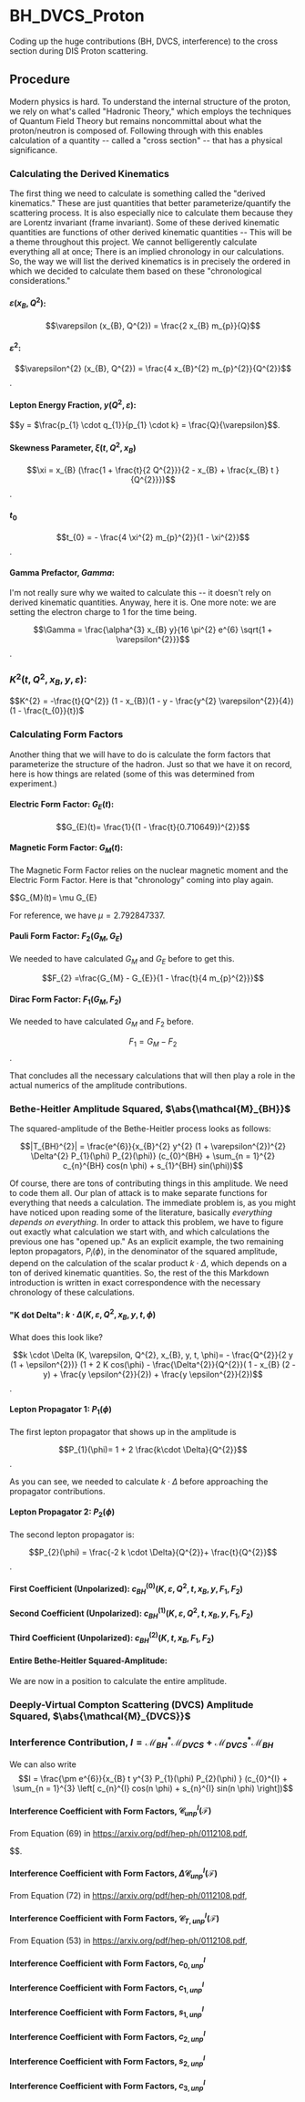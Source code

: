 # BH_DVCS_Proton
Coding up the huge contributions (BH, DVCS, interference) to the cross section during DIS Proton scattering.

## Procedure

Modern physics is hard. To understand the internal structure of the proton, we rely on what's called "Hadronic Theory," which employs the techniques of Quantum Field Theory but remains noncommittal about what the proton/neutron is composed of. Following through with this enables calculation of a quantity -- called a "cross section" -- that has a physical significance.

### Calculating the Derived Kinematics

The first thing we need to calculate is something called the "derived kinematics." These are just quantities that better parameterize/quantify the scattering process. It is also especially nice to calculate them because they are Lorentz invariant (frame invariant). Some of these derived kinematic quantities are functions of other derived kinematic quantities -- This will be a theme throughout this project. We cannot belligerently calculate everything all at once; There is an implied chronology in our calculations. So, the way we will list the derived kinematics is in precisely the ordered in which we decided to calculate them based on these "chronological considerations."

#### $\varepsilon (x_{B}, Q^{2})$:

$$\varepsilon (x_{B}, Q^{2}) = \frac{2 x_{B} m_{p}}{Q}$$

#### $\varepsilon^{2}$:

$$\varepsilon^{2} (x_{B}, Q^{2}) = \frac{4 x_{B}^{2} m_{p}^{2}}{Q^{2}}$$.

#### Lepton Energy Fraction, $y (Q^{2}, \varepsilon)$:

$$y = $\frac{p_{1} \cdot q_{1}}{p_{1} \cdot k} = \frac{Q}{\varepsilon}$$.

#### Skewness Parameter, $\xi (t, Q^{2}, x_{B})$

$$\xi = x_{B} (\frac{1 + \frac{t}{2 Q^{2}}}{2 - x_{B} + \frac{x_{B} t }{Q^{2}}})$$.

#### $t_{0}$

$$t_{0} = - \frac{4 \xi^{2} m_{p}^{2}}{1 - \xi^{2}}$$.

#### Gamma Prefactor, $Gamma$: 

I'm not really sure why we waited to calculate this -- it doesn't rely on derived kinematic quantities. Anyway, here it is. One more note: we are setting the electron charge to 1 for the time being.

$$\Gamma = \frac{\alpha^{3} x_{B} y}{16 \pi^{2} e^{6} \sqrt{1 + \varepsilon^{2}}}$$.

### $K^{2}(t, Q^{2}, x_{B}, y, \varepsilon)$:

$$K^{2} = -\frac{t}{Q^{2}} (1 - x_{B})(1 - y - \frac{y^{2} \varepsilon^{2}}{4})(1 - \frac{t_{0}}{t})$

### Calculating Form Factors

Another thing that we will have to do is calculate the form factors that parameterize the structure of the hadron. Just so that we have it on record, here is how things are related (some of this was determined from experiment.)

#### Electric Form Factor: $G_{E}(t)$:

$$G_{E}(t)= \frac{1}{(1 - \frac{t}{0.710649})^{2}}$$

#### Magnetic Form Factor: $G_{M}(t)$:

The Magnetic Form Factor relies on the nuclear magnetic moment and the Electric Form Factor. Here is that "chronology" coming into play again.

$$G_{M}(t)= \mu G_{E}

For reference, we have $\mu = 2.792847337$.

#### Pauli Form Factor: $F_{2}(G_{M}, G_{E})$

We needed to have calculated $G_{M}$ and $G_{E}$ before to get this.

$$F_{2} =\frac{G_{M} - G_{E}}{1 - \frac{t}{4 m_{p}^{2}}}$$

#### Dirac Form Factor: $F_{1}(G_{M}, F_{2})$

We needed to have calculated $G_{M}$ and $F_{2}$ before.

$$F_{1} = G_{M} - F_{2}$$.

That concludes all the necessary calculations that will then play a role in the actual numerics of the amplitude contributions.

### Bethe-Heitler Amplitude Squared, $\abs{\mathcal{M}_{BH}}$

The squared-amplitude of the Bethe-Heitler process looks as follows:

$$|T_{BH}^{2}| = \frac{e^{6}}{x_{B}^{2} y^{2} (1 + \varepsilon^{2})^{2} \Delta^{2} P_{1}(\phi) P_{2}(\phi)} (c_{0}^{BH} + \sum_{n = 1}^{2} c_{n}^{BH} cos(n \phi) + s_{1}^{BH} sin(\phi))$$

Of course, there are tons of contributing things in this amplitude. We need to code them all. Our plan of attack is to make separate functions for everything that needs a calculation. The immediate problem is, as you might have noticed upon reading some of the literature, basically *everything depends on everything*. In order to attack this problem, we have to figure out exactly what calculation we start with, and which calculations the previous one has "opened up." As an explicit example, the two remaining lepton propagators, $P_{i}(\phi)$, in the denominator of the squared amplitude, depend on the calculation of the scalar product $k \cdot \Delta$, which depends on a ton of derived kinematic quantities. So, the rest of the this Markdown introduction is written in exact correspondence with the necessary chronology of these calculations.

#### "K dot Delta": $k \cdot \Delta (K, \varepsilon, Q^{2}, x_{B}, y, t, \phi)$

What does this look like?

$$k \cdot \Delta (K, \varepsilon, Q^{2}, x_{B}, y, t, \phi)= - \frac{Q^{2}}{2 y (1 + \epsilon^{2})} (1 + 2 K cos(\phi) - \frac{\Delta^{2}}{Q^{2}}( 1 - x_{B} (2 - y) + \frac{y \epsilon^{2}}{2}) + \frac{y \epsilon^{2}}{2})$$.

#### Lepton Propagator 1: $P_{1}(\phi)$

The first lepton propagator that shows up in the amplitude is

$$P_{1}(\phi)= 1 + 2 \frac{k\cdot \Delta}{Q^{2}}$$.

As you can see, we needed to calculate $k \cdot \Delta$ before approaching the propagator contributions.

#### Lepton Propagator 2: $P_{2}(\phi)$

The second lepton propagator is:

$$P_{2}(\phi) = \frac{-2 k \cdot \Delta}{Q^{2}}+ \frac{t}{Q^{2}}$$.

#### First Coefficient (Unpolarized): $c^{(0)}_{BH} (K, \varepsilon, Q^{2}, t, x_{B}, y, F_{1}, F_{2})$

#### Second Coefficient (Unpolarized): $c^{(1)}_{BH} (K, \varepsilon, Q^{2}, t, x_{B}, y, F_{1}, F_{2})$

#### Third Coefficient (Unpolarized): $c^{(2)}_{BH} (K, t, x_{B}, F_{1}, F_{2})$

#### Entire Bethe-Heitler Squared-Amplitude:

We are now in a position to calculate the entire amplitude.

### Deeply-Virtual Compton Scattering (DVCS) Amplitude Squared, $\abs{\mathcal{M}_{DVCS}}$

#### 

### Interference Contribution, $I = \mathcal{M}_{BH}^{*} \mathcal{M}_{DVCS} + \mathcal{M}_{DVCS}^{*} \mathcal{M}_{BH}$

We can also write $$I = \frac{\pm e^{6}}{x_{B} t y^{3} P_{1}(\phi) P_{2}(\phi) } (c_{0}^{I} + \sum_{n = 1}^{3} \left[ c_{n}^{I} cos(n \phi) + s_{n}^{I} sin(n \phi) \right])$$

#### Interference Coefficient with Form Factors, $\mathcal{C}_{unp}^{I}(\mathcal{F})$

From Equation (69) in https://arxiv.org/pdf/hep-ph/0112108.pdf,

$$.

#### Interference Coefficient with Form Factors, $\Delta \mathcal{C}_{unp}^{I}(\mathcal{F})$

From Equation (72) in https://arxiv.org/pdf/hep-ph/0112108.pdf,

#### Interference Coefficient with Form Factors, $\mathcal{C}_{T, unp}^{I}(\mathcal{F})$

From Equation (53) in https://arxiv.org/pdf/hep-ph/0112108.pdf,

#### Interference Coefficient with Form Factors, $c_{0, unp}^{I}$

#### Interference Coefficient with Form Factors, $c_{1, unp}^{I}$

#### Interference Coefficient with Form Factors, $s_{1, unp}^{I}$

#### Interference Coefficient with Form Factors, $c_{2, unp}^{I}$

#### Interference Coefficient with Form Factors, $s_{2, unp}^{I}$

#### Interference Coefficient with Form Factors, $c_{3, unp}^{I}$
